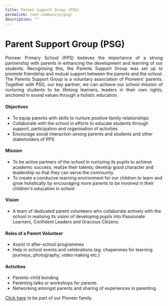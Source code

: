 ```yaml
---
title: Parent Support Group (PSG)
permalink: /our-community/psg/
description: ""
---
```

# Parent Support Group (PSG)

<p align="Justify">Pioneer Primary School (PPS) believes the importance of a strong partnership with parents in enhancing the development and learning of our students. Recognising this, the Parents Support Group was set up to promote friendship and mutual support between the parents and the school. The Parents Support Group is a voluntary association of Pioneers’ parents. Together with PSG, our key partner, we can achieve our school mission of nurturing students to be lifelong learners, leaders in their own rights, anchored in sound values through a holistic education.</p>

#### Objectives

* To equip parents with skills to nurture positive family relationships
* Collaborate with the school in efforts to educate students through support, participation and organisation of activities
* Encourage social interaction among parents and students and other stakeholders of PPS

#### Mission

* To be active partners of the school in nurturing its pupils to achieve academic success, realize their talents; develop good character and leadership so that they can serve the community.
* To create a conducive learning environment for our children to learn and grow holistically by encouraging more parents to be involved in their children's education in school

#### Vision

* A team of dedicated parent volunteers who collaborate actively with the school in realising its vision of developing pupils into Passionate Learners, Confident Leaders and Gracious Citizens. 

#### Roles of a Parent Volunteer

* Assist in after-school programmes 
* Help in school events and celebrations (eg. chaperones for learning journeys, photography, video making etc.)

#### Activities

* Parents-child bonding
* Parenting talks or workshops for parents
* Networking amongst parents and sharing of experiences in parenting

[Click here](https://forms.gle/ddua2FLbjRvkr62DA) to be part of our Pioneer family.